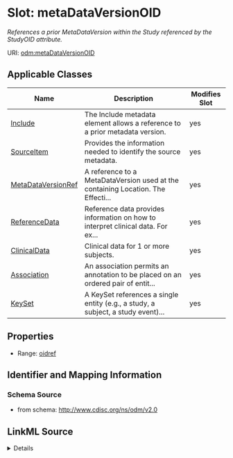 # Slot: metaDataVersionOID


_References a prior MetaDataVersion within the Study referenced by the StudyOID attribute._



URI: [odm:metaDataVersionOID](http://www.cdisc.org/ns/odm/v2.0/metaDataVersionOID)



<!-- no inheritance hierarchy -->




## Applicable Classes

| Name | Description | Modifies Slot |
| --- | --- | --- |
[Include](Include.md) | The Include metadata element allows a reference to a prior metadata version. |  yes  |
[SourceItem](SourceItem.md) | Provides the information needed to identify the source metadata. |  yes  |
[MetaDataVersionRef](MetaDataVersionRef.md) | A reference to a MetaDataVersion used at the containing Location. The Effecti... |  yes  |
[ReferenceData](ReferenceData.md) | Reference data provides information on how to interpret clinical data. For ex... |  yes  |
[ClinicalData](ClinicalData.md) | Clinical data for 1 or more subjects. |  yes  |
[Association](Association.md) | An association permits an annotation to be placed on an ordered pair of entit... |  yes  |
[KeySet](KeySet.md) | A KeySet references a single entity (e.g., a study, a subject, a study event)... |  yes  |







## Properties

* Range: [oidref](oidref.md)





## Identifier and Mapping Information







### Schema Source


* from schema: http://www.cdisc.org/ns/odm/v2.0




## LinkML Source

<details>
```yaml
name: metaDataVersionOID
description: References a prior MetaDataVersion within the Study referenced by the
  StudyOID attribute.
from_schema: http://www.cdisc.org/ns/odm/v2.0
rank: 1000
alias: metaDataVersionOID
domain_of:
- Include
- SourceItem
- MetaDataVersionRef
- ReferenceData
- ClinicalData
- Association
- KeySet
range: oidref

```
</details>